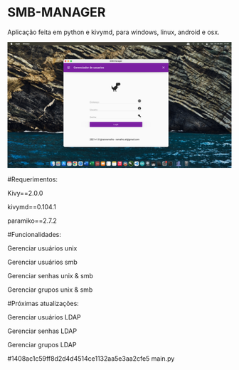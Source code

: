 # SMB-MANAGER

Aplicação feita em python e kivymd, para windows, linux, android e osx.

<img src="prin.png"></img>

#Requerimentos:

Kivy==2.0.0

kivymd==0.104.1

paramiko==2.7.2


#Funcionalidades:

Gerenciar usuários unix

Gerenciar usuários smb

Gerenciar senhas unix & smb

Gerenciar grupos unix & smb

#Próximas atualizações:

Gerenciar usuários LDAP

Gerenciar senhas LDAP

Gerenciar grupos LDAP


#1408ac1c59ff8d2d4d4514ce1132aa5e3aa2cfe5  main.py
